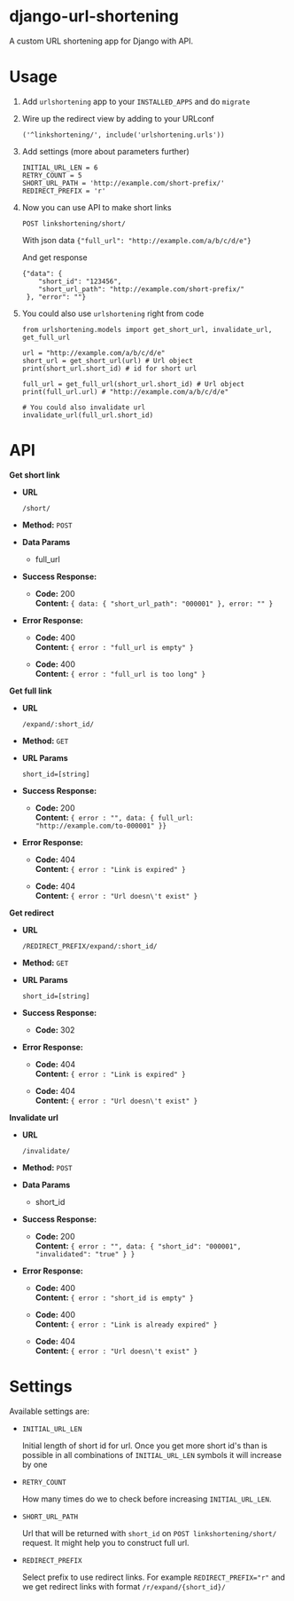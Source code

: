 django-url-shortening
=====================
A custom URL shortening app for Django with API.

Usage
=====
1. Add ``urlshortening`` app to your ``INSTALLED_APPS`` and do ``migrate``

2. Wire up the redirect view by adding to your URLconf
    ```
    ('^linkshortening/', include('urlshortening.urls'))
    ```

3. Add settings (more about parameters further)
    ```
    INITIAL_URL_LEN = 6
    RETRY_COUNT = 5
    SHORT_URL_PATH = 'http://example.com/short-prefix/'
    REDIRECT_PREFIX = 'r'
    ```

4. Now you can use API to make short links
    
    ``POST linkshortening/short/``
    
    With json data ``{"full_url": "http://example.com/a/b/c/d/e"}``

    And get response
    ```
    {"data": {
        "short_id": "123456",
        "short_url_path": "http://example.com/short-prefix/"
     }, "error": ""}
    ```

5. You could also use ``urlshortening`` right from code
    ```
    from urlshortening.models import get_short_url, invalidate_url, get_full_url
    ```
    ```
    url = "http://example.com/a/b/c/d/e"
    short_url = get_short_url(url) # Url object
    print(short_url.short_id) # id for short url
    ```
    ```
    full_url = get_full_url(short_url.short_id) # Url object
    print(full_url.url) # "http://example.com/a/b/c/d/e"
    ```
    ```
    # You could also invalidate url
    invalidate_url(full_url.short_id)
    ```


API
===
**Get short link**

- **URL**
    ```
    /short/
    ```

- **Method:** `POST`

- **Data Params**
    - full_url

- **Success Response:**
    - **Code:** 200 <br />
      **Content:** `{ data: { "short_url_path": "000001" }, error: "" }`
 
- **Error Response:**

    - **Code:** 400 <br />
      **Content:** `{ error : "full_url is empty" }`

    - **Code:** 400 <br />
      **Content:** `{ error : "full_url is too long" }`
    
**Get full link**

- **URL**
    ```
    /expand/:short_id/
    ```

- **Method:** `GET`
  
- **URL Params**
    ```
    short_id=[string]
    ```

- **Success Response:**

    - **Code:** 200 <br />
      **Content:** `{ error : "", data: { full_url: "http://example.com/to-000001" }}`
 
- **Error Response:**

    - **Code:** 404 <br />
      **Content:** `{ error : "Link is expired" }`

    - **Code:** 404 <br />
      **Content:** `{ error : "Url doesn\'t exist" }`
    
**Get redirect**

- **URL**
    ```
    /REDIRECT_PREFIX/expand/:short_id/
    ```

- **Method:** `GET`
  
- **URL Params**
    ```
    short_id=[string]
    ```

- **Success Response:**

    - **Code:** 302 <br />
 
- **Error Response:**

    - **Code:** 404 <br />
      **Content:** `{ error : "Link is expired" }`

    - **Code:** 404 <br />
      **Content:** `{ error : "Url doesn\'t exist" }`
    
**Invalidate url**

- **URL**
    ```
    /invalidate/
    ```

- **Method:** `POST`
  
- **Data Params**

    - short_id
  
- **Success Response:**

    - **Code:** 200 <br />
      **Content:** `{ error : "", data: { "short_id": "000001", "invalidated": "true" } }`
 
- **Error Response:**

    - **Code:** 400 <br />
      **Content:** `{ error : "short_id is empty" }`

    - **Code:** 400 <br />
      **Content:** `{ error : "Link is already expired" }`
    
    - **Code:** 404 <br />
      **Content:** `{ error : "Url doesn\'t exist" }`

        
Settings
========

Available settings are:

- ``INITIAL_URL_LEN``
    
    Initial length of short id for url. Once you get more short id's than is possible in all combinations of ``INITIAL_URL_LEN`` symbols it will increase by one

- ``RETRY_COUNT``
    
    How many times do we to check before increasing ``INITIAL_URL_LEN``.

- ``SHORT_URL_PATH``
    
    Url that will be returned with ``short_id`` on ``POST linkshortening/short/`` request. It might help you to construct full url.
    
- ``REDIRECT_PREFIX``

    Select prefix to use redirect links. For example ``REDIRECT_PREFIX="r"`` and we get redirect links with format  ``/r/expand/{short_id}/``
   
